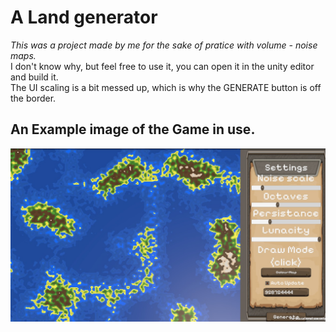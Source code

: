 # A Land generator

*This was a project made by me for the sake of pratice with volume - noise maps.*  
I don't know why, but feel free to use it, you can open it in the unity editor and build it.  
The UI scaling is a bit messed up, which is why the GENERATE button is off the border.  

## An Example image of the Game in use.  
![An example image](ExamplePhoto.jpg)

